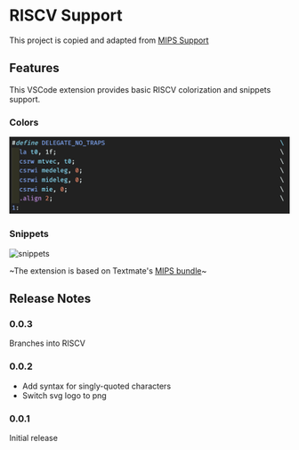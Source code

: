 # RISCV Support

This project is copied and adapted from [MIPS Support](https://github.com/kdarkhan/vscode-mips-support)

## Features
This VSCode extension provides basic RISCV colorization and snippets support.

### Colors
![colors](images/vscode-riscv-colors.png)

### Snippets
![snippets](images/vscode-riscv-snippets.png)

~The extension is based on Textmate's [MIPS bundle](https://github.com/textmate/mips.tmbundle)~

## Release Notes

### 0.0.3

Branches into RISCV

### 0.0.2

* Add syntax for singly-quoted characters
* Switch svg logo to png

### 0.0.1

Initial release

